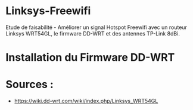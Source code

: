 # Linksys-Freewifi
Etude de faisabilité - Améliorer un signal Hotspot Freewifi avec un routeur Linksys WRT54GL, le firmware DD-WRT et des antennes TP-Link 8dBi.

# Installation du Firmware DD-WRT

# Sources :

  - https://wiki.dd-wrt.com/wiki/index.php/Linksys_WRT54GL
